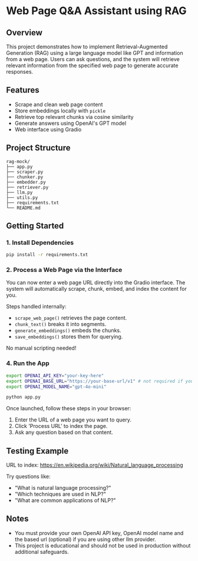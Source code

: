 # Web Page Q&A Assistant using RAG

## Overview

This project demonstrates how to implement Retrieval-Augmented Generation (RAG) using a large language model like GPT and information from a web page. Users can ask questions, and the system will retrieve relevant information from the specified web page to generate accurate responses.

## Features

- Scrape and clean web page content
- Store embeddings locally with `pickle`
- Retrieve top relevant chunks via cosine similarity
- Generate answers using OpenAI's GPT model
- Web interface using Gradio

## Project Structure

```
rag-mock/
├── app.py
├── scraper.py
├── chunker.py
├── embedder.py
├── retriever.py
├── llm.py
├── utils.py
├── requirements.txt
└── README.md
```

## Getting Started

### 1. Install Dependencies

```bash
pip install -r requirements.txt
```

### 2. Process a Web Page via the Interface

You can now enter a web page URL directly into the Gradio interface. The system will automatically scrape, chunk, embed, and index the content for you.

Steps handled internally:
- `scrape_web_page()` retrieves the page content.
- `chunk_text()` breaks it into segments.
- `generate_embeddings()` embeds the chunks.
- `save_embeddings()` stores them for querying.

No manual scripting needed!

### 4. Run the App

```bash
export OPENAI_API_KEY="your-key-here"
export OPENAI_BASE_URL="https://your-base-url/v1" # not required if you are using OpenAI Platform
export OPENAI_MODEL_NAME="gpt-4o-mini"

python app.py
```

Once launched, follow these steps in your browser:
1. Enter the URL of a web page you want to query.
2. Click 'Process URL' to index the page.
3. Ask any question based on that content.

## Testing Example

URL to index: https://en.wikipedia.org/wiki/Natural_language_processing

Try questions like:

- "What is natural language processing?"
- "Which techniques are used in NLP?"
- "What are common applications of NLP?"

## Notes

- You must provide your own OpenAI API key, OpenAI model name and the based url (optional) if you are using other llm provider.
- This project is educational and should not be used in production without additional safeguards.
